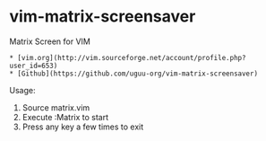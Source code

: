 vim-matrix-screensaver
======================

Matrix Screen for VIM

    * [vim.org](http://vim.sourceforge.net/account/profile.php?user_id=653)
    * [Github](https://github.com/uguu-org/vim-matrix-screensaver)

Usage:
1. Source matrix.vim
2. Execute :Matrix to start
3. Press any key a few times to exit
